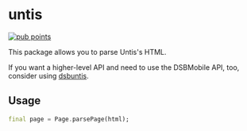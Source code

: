 # untis

[![pub points](https://badges.bar/untis/pub%20points)](https://pub.dev/packages/dsbuntis/score)

This package allows you to parse Untis's HTML.

If you want a higher-level API and need to use the DSBMobile API, too, consider
using [dsbuntis](https://pub.dev/packages/dsbuntis).

## Usage

```dart
final page = Page.parsePage(html);
```
